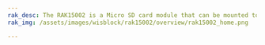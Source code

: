 ```yaml
---
rak_desc: The RAK15002 is a Micro SD card module that can be mounted to the IO slot of the WisBlock Base board. This module uses a 4-line SPI interface to access the SD card and supports the card insert detection feature.
rak_img: /assets/images/wisblock/rak15002/overview/rak15002_home.png

---
```


<rk-redirect to="/Product-Categories/WisBlock/RAK15002/Overview/" />